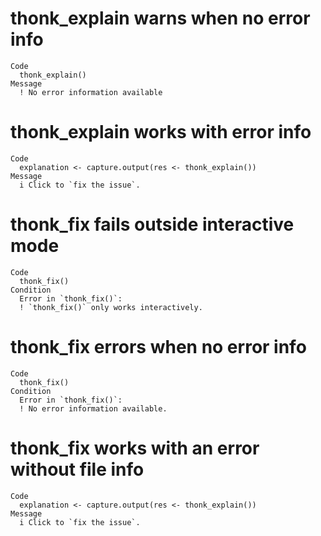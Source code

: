 # thonk_explain warns when no error info

    Code
      thonk_explain()
    Message
      ! No error information available

# thonk_explain works with error info

    Code
      explanation <- capture.output(res <- thonk_explain())
    Message
      i Click to `fix the issue`.

# thonk_fix fails outside interactive mode

    Code
      thonk_fix()
    Condition
      Error in `thonk_fix()`:
      ! `thonk_fix()` only works interactively.

# thonk_fix errors when no error info

    Code
      thonk_fix()
    Condition
      Error in `thonk_fix()`:
      ! No error information available.

# thonk_fix works with an error without file info

    Code
      explanation <- capture.output(res <- thonk_explain())
    Message
      i Click to `fix the issue`.

